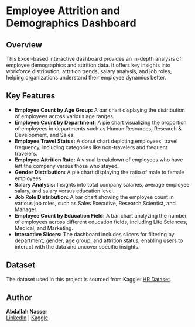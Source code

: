 # Employee Attrition and Demographics Dashboard

## Overview
This Excel-based interactive dashboard provides an in-depth analysis of employee demographics and attrition data. It offers key insights into workforce distribution, attrition trends, salary analysis, and job roles, helping organizations understand their employee dynamics better.

## Key Features

- **Employee Count by Age Group:** A bar chart displaying the distribution of employees across various age ranges.
- **Employee Count by Department:** A pie chart visualizing the proportion of employees in departments such as Human Resources, Research & Development, and Sales.
- **Employee Travel Status:** A donut chart depicting employees' travel frequency, including categories like non-travelers and frequent travelers.
- **Employee Attrition Rate:** A visual breakdown of employees who have left the company versus those who stayed.
- **Gender Distribution:** A pie chart displaying the ratio of male to female employees.
- **Salary Analysis:** Insights into total company salaries, average employee salary, and salary versus education level.
- **Job Role Distribution:** A bar chart showing the employee count in various job roles, such as Sales Executive, Research Scientist, and Manager.
- **Employee Count by Education Field:** A bar chart analyzing the number of employees across different education fields, including Life Sciences, Medical, and Marketing.
- **Interactive Slicers:** The dashboard includes slicers for filtering by department, gender, age group, and attrition status, enabling users to interact with the data and uncover specific insights.

## Dataset
The dataset used in this project is sourced from Kaggle: [HR Dataset](https://www.kaggle.com/datasets/abdallahprogrammer/hr-dataset/data).

## Author
**Abdallah Nasser**  
[LinkedIn](https://www.linkedin.com/in/abdallahanalyst) | [Kaggle](https://www.kaggle.com/abdallahprogrammer)
